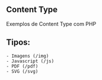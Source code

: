 ## Content Type
Exemplos de Content Type com PHP

## Tipos:
	- Imagens (/img)
	- Javascript (/js)
	- PDF (/pdf)
	- SVG (/svg)